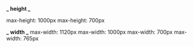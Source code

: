 **_ height _**

max-height: 1000px
max-height: 700px

**_ width _**
max-width: 1120px
max-width: 1000px
max-width: 700px
max-width: 765px
